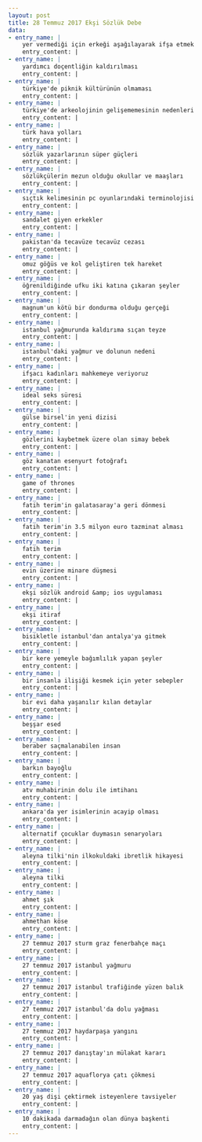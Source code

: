 ```yaml
---
layout: post
title: 28 Temmuz 2017 Ekşi Sözlük Debe
data:
- entry_name: |
    yer vermediği için erkeği aşağılayarak ifşa etmek
    entry_content: |
- entry_name: |
    yardımcı doçentliğin kaldırılması
    entry_content: |
- entry_name: |
    türkiye'de piknik kültürünün olmaması
    entry_content: |
- entry_name: |
    türkiye'de arkeolojinin gelişememesinin nedenleri
    entry_content: |
- entry_name: |
    türk hava yolları
    entry_content: |
- entry_name: |
    sözlük yazarlarının süper güçleri
    entry_content: |
- entry_name: |
    sözlükçülerin mezun olduğu okullar ve maaşları
    entry_content: |
- entry_name: |
    sıçtık kelimesinin pc oyunlarındaki terminolojisi
    entry_content: |
- entry_name: |
    sandalet giyen erkekler
    entry_content: |
- entry_name: |
    pakistan'da tecavüze tecavüz cezası
    entry_content: |
- entry_name: |
    omuz göğüs ve kol geliştiren tek hareket
    entry_content: |
- entry_name: |
    öğrenildiğinde ufku iki katına çıkaran şeyler
    entry_content: |
- entry_name: |
    magnum'un kötü bir dondurma olduğu gerçeği
    entry_content: |
- entry_name: |
    istanbul yağmurunda kaldırıma sıçan teyze
    entry_content: |
- entry_name: |
    istanbul'daki yağmur ve dolunun nedeni
    entry_content: |
- entry_name: |
    ifşacı kadınları mahkemeye veriyoruz
    entry_content: |
- entry_name: |
    ideal seks süresi
    entry_content: |
- entry_name: |
    gülse birsel'in yeni dizisi
    entry_content: |
- entry_name: |
    gözlerini kaybetmek üzere olan simay bebek
    entry_content: |
- entry_name: |
    göz kanatan esenyurt fotoğrafı
    entry_content: |
- entry_name: |
    game of thrones
    entry_content: |
- entry_name: |
    fatih terim'in galatasaray'a geri dönmesi
    entry_content: |
- entry_name: |
    fatih terim'in 3.5 milyon euro tazminat alması
    entry_content: |
- entry_name: |
    fatih terim
    entry_content: |
- entry_name: |
    evin üzerine minare düşmesi
    entry_content: |
- entry_name: |
    ekşi sözlük android &amp; ios uygulaması
    entry_content: |
- entry_name: |
    ekşi itiraf
    entry_content: |
- entry_name: |
    bisikletle istanbul'dan antalya'ya gitmek
    entry_content: |
- entry_name: |
    bir kere yemeyle bağımlılık yapan şeyler
    entry_content: |
- entry_name: |
    bir insanla ilişiği kesmek için yeter sebepler
    entry_content: |
- entry_name: |
    bir evi daha yaşanılır kılan detaylar
    entry_content: |
- entry_name: |
    beşşar esed
    entry_content: |
- entry_name: |
    beraber saçmalanabilen insan
    entry_content: |
- entry_name: |
    barkın bayoğlu
    entry_content: |
- entry_name: |
    atv muhabirinin dolu ile imtihanı
    entry_content: |
- entry_name: |
    ankara'da yer isimlerinin acayip olması
    entry_content: |
- entry_name: |
    alternatif çocuklar duymasın senaryoları
    entry_content: |
- entry_name: |
    aleyna tilki'nin ilkokuldaki ibretlik hikayesi
    entry_content: |
- entry_name: |
    aleyna tilki
    entry_content: |
- entry_name: |
    ahmet şık
    entry_content: |
- entry_name: |
    ahmethan köse
    entry_content: |
- entry_name: |
    27 temmuz 2017 sturm graz fenerbahçe maçı
    entry_content: |
- entry_name: |
    27 temmuz 2017 istanbul yağmuru
    entry_content: |
- entry_name: |
    27 temmuz 2017 istanbul trafiğinde yüzen balık
    entry_content: |
- entry_name: |
    27 temmuz 2017 istanbul'da dolu yağması
    entry_content: |
- entry_name: |
    27 temmuz 2017 haydarpaşa yangını
    entry_content: |
- entry_name: |
    27 temmuz 2017 danıştay'ın mülakat kararı
    entry_content: |
- entry_name: |
    27 temmuz 2017 aquaflorya çatı çökmesi
    entry_content: |
- entry_name: |
    20 yaş dişi çektirmek isteyenlere tavsiyeler
    entry_content: |
- entry_name: |
    10 dakikada darmadağın olan dünya başkenti
    entry_content: |
---
```

